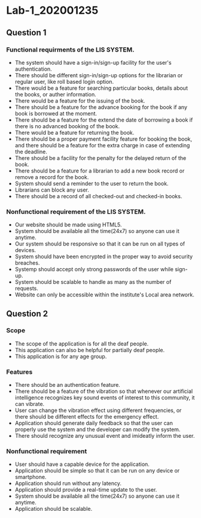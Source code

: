 # Lab-1_202001235

## Question 1

### Functional requirments of the LIS SYSTEM. 

* The system should have a sign-in/sign-up facility for the user's authentication.
* There should be different sign-in/sign-up options for the librarian or regular user, like roll based login option.
* There would be a feature for searching particular books, details about the books, or auther information.
* There would be a feature for the issuing of the book.
* There should be a feature for the advance booking for the book if any book is borrowed at the moment.
* There should be a feature for the extend the date of borrowing a book if there is no advanced booking of the book.
* There would be a feature for returning the book.
* There should be a proper payment facility feature for booking the book, and there should be a feature for the extra charge in case of extending the deadline.
* There should be a facility for the penalty for the delayed return of the book.
* There should be a feature for a librarian to add a new book record or remove a record for the book.
* System should send a reminder to the user to return the book.
* Librarians can block any user.
* There should be a record of all checked-out and checked-in books.

### Nonfunctional requirement of the LIS SYSTEM. 

* Our website should be made using HTML5.
* System should be available all the time(24x7) so anyone can use it anytime.
* Our system should be responsive so that it can be run on all types of devices.
* System should have been encrypted in the proper way to avoid security breaches.
* Systemp should accept only strong passwords of the user while sign-up.
* System should be scalable to handle as many as the number of requests.
* Website can only be accessible within the institute's Local area network.

##
## Question  2

### Scope

* The scope of the application is for all the deaf people.
* This application can also be helpful for partially deaf people.
* This application is for any age group.

### Features

* There should be an authentication feature.
* There should be a feature of the vibration so that whenever our artificial intelligence recognizes key sound events of interest to this community, it can vibrate.
* User can change the vibration effect using different frequencies, or there should be different effects for the emergency effect.
* Application should generate daily feedback so that the user can properly use the system and the developer can modify the system.
* There should recognize any unusual event and imideatly inform the user.

### Nonfunctional requirement

* User should have a capable device for the application.
* Application should be simple so that it can be run on any device or smartphone.
* Application should run without any latency.
* Application should provide a real-time update to the user.
* System should be available all the time(24x7) so anyone can use it anytime.
* Application should be scalable.
